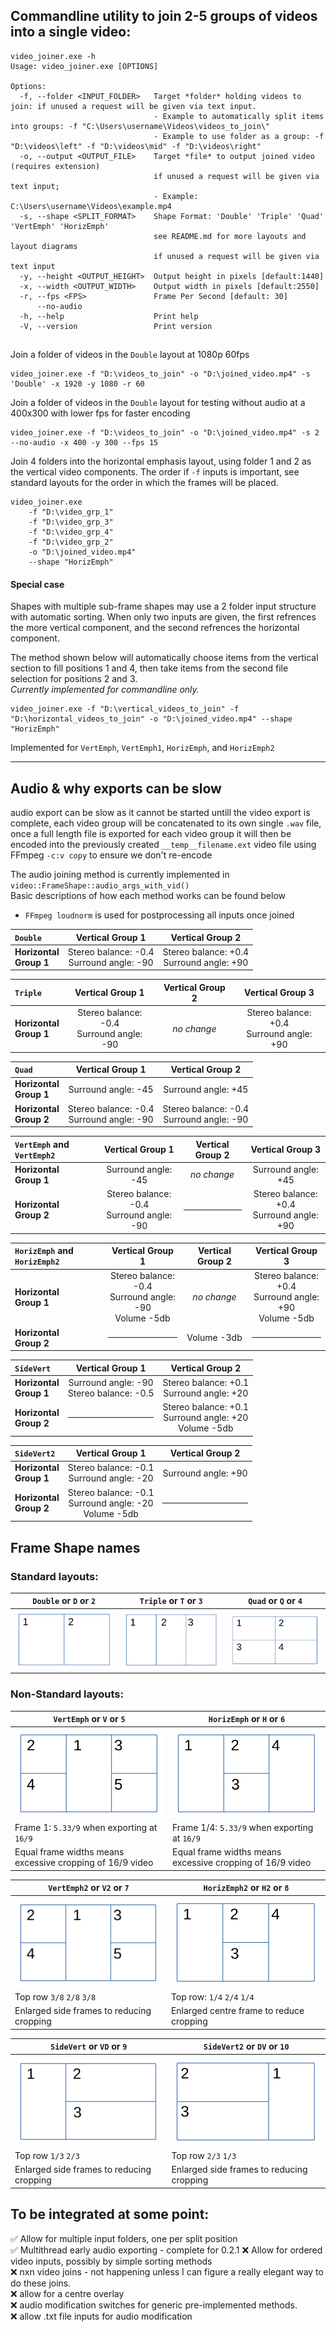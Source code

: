 ## Commandline utility to join 2-5 groups of videos into a single video:

```
video_joiner.exe -h 
Usage: video_joiner.exe [OPTIONS]

Options:
  -f, --folder <INPUT_FOLDER>   Target *folder* holding videos to join: if unused a request will be given via text input.
                                - Example to automatically split items into groups: -f "C:\Users\username\Videos\videos_to_join\"
                                - Example to use folder as a group: -f "D:\videos\left" -f "D:\videos\mid" -f "D:\videos\right"
  -o, --output <OUTPUT_FILE>    Target *file* to output joined video (requires extension)
                                if unused a request will be given via text input;
                                - Example: C:\Users\username\Videos\example.mp4
  -s, --shape <SPLIT_FORMAT>    Shape Format: 'Double' 'Triple' 'Quad' 'VertEmph' 'HorizEmph'
                                see README.md for more layouts and layout diagrams
                                if unused a request will be given via text input
  -y, --height <OUTPUT_HEIGHT>  Output height in pixels [default:1440]
  -x, --width <OUTPUT_WIDTH>    Output width in pixels [default:2550]
  -r, --fps <FPS>               Frame Per Second [default: 30]
      --no-audio                
  -h, --help                    Print help
  -V, --version                 Print version
```

##       

Join a folder of videos in the `Double` layout at 1080p 60fps

```shell
video_joiner.exe -f "D:\videos_to_join" -o "D:\joined_video.mp4" -s 'Double' -x 1920 -y 1080 -r 60
```

Join a folder of videos in the `Double` layout for testing without audio at a 400x300 with lower fps for faster
encoding

```shell
video_joiner.exe -f "D:\videos_to_join" -o "D:\joined_video.mp4" -s 2 --no-audio -x 400 -y 300 --fps 15
```

Join 4 folders into the horizontal emphasis layout, using folder 1 and 2 as the vertical video components.
The order if `-f` inputs is important, see standard layouts for the order in which the frames will be placed.

```shell
video_joiner.exe 
    -f "D:\video_grp_1" 
    -f "D:\video_grp_3" 
    -f "D:\video_grp_4" 
    -f "D:\video_grp_2" 
    -o "D:\joined_video.mp4" 
    --shape "HorizEmph"
```

#### Special case

Shapes with multiple sub-frame shapes may use a 2 folder input structure with automatic sorting.
When only two inputs are given, the first refrences the more vertical component,
and the second refrences the horizontal component.

The method shown below will automatically choose items from the vertical section to fill positions 1 and 4,
then take items from the second file selection for positions 2 and 3. \
_Currently implemented for commandline only._

```shell
video_joiner.exe -f "D:\vertical_videos_to_join" -f "D:\horizontal_videos_to_join" -o "D:\joined_video.mp4" --shape "HorizEmph"
```

Implemented for `VertEmph`, `VertEmph1`, `HorizEmph`, and `HorizEmph2`


<hr> 

## Audio & why exports can be slow

audio export can be slow as it cannot be started untill the video export is complete, each video group will be
concatenated to its own single `.wav` file, once a full length file is exported for each video group it will then be
encoded into the previously created `__temp__filename.ext` video file using FFmpeg `-c:v copy` to ensure we don't
re-encode

The audio joining method is currently implemented in `video::FrameShape::audio_args_with_vid()`\
Basic descriptions of how each method works can be found below

- `FFmpeg loudnorm` is used for postprocessing all inputs once joined

| `Double`                     |               Vertical Group 1                |               Vertical Group 2               |
|:-----------------------------|:---------------------------------------------:|:--------------------------------------------:|
| **Horizontal <br/> Group 1** | Stereo balance: -0.4<br/> Surround angle: -90 | Stereo balance: +0.4<br/>Surround angle: +90 |

| `Triple`                     |                Vertical Group 1                 | Vertical Group 2 |               Vertical Group 3               |
|:-----------------------------|:-----------------------------------------------:|:----------------:|:--------------------------------------------:|
| **Horizontal <br/> Group 1** | Stereo balance: -0.4 <br/>  Surround angle: -90 |   _no change_    | Stereo balance: +0.4<br/>Surround angle: +90 |

| `Quad`                       |                Vertical Group 1                 |                Vertical Group 2                 |
|:-----------------------------|:-----------------------------------------------:|:-----------------------------------------------:|
| **Horizontal <br/> Group 1** |               Surround angle: -45               |               Surround angle: +45               |
| **Horizontal <br/> Group 2** | Stereo balance: -0.4 <br/>  Surround angle: -90 | Stereo balance: -0.4 <br/>  Surround angle: -90 |

| `VertEmph` and `VertEmph2`   |                Vertical Group 1                 | Vertical Group 2 |               Vertical Group 3               |
|:-----------------------------|:-----------------------------------------------:|:----------------:|:--------------------------------------------:|
| **Horizontal <br/> Group 1** |               Surround angle: -45               |   _no change_    |             Surround angle: +45              |
| **Horizontal <br/> Group 2** | Stereo balance: -0.4 <br/>  Surround angle: -90 |       <hr>       | Stereo balance: +0.4<br/>Surround angle: +90 |

| `HorizEmph` and `HorizEmph2` |                         Vertical Group 1                          | Vertical Group 2 |                        Vertical Group 3                        |
|:-----------------------------|:-----------------------------------------------------------------:|:----------------:|:--------------------------------------------------------------:|
| **Horizontal <br/> Group 1** | Stereo balance: -0.4 <br/>  Surround angle: -90 <br/> Volume -5db |   _no change_    | Stereo balance: +0.4<br/>Surround angle: +90 <br/> Volume -5db |
| **Horizontal <br/> Group 2** |                               <hr>                                |   Volume -3db    |                              <hr>                              |

| `SideVert `                  |               Vertical Group 1                |                         Vertical Group 2                          |
|:-----------------------------|:---------------------------------------------:|:-----------------------------------------------------------------:|
| **Horizontal <br/> Group 1** | Surround angle: -90 <br> Stereo balance: -0.5 |         Stereo balance: +0.1  <br/>  Surround angle: +20          |
| **Horizontal <br/> Group 2** |                     <hr>                      | Stereo balance: +0.1  <br/>  Surround angle: +20 <br> Volume -5db |

| `SideVert2`                  |                         Vertical Group 1                          |  Vertical Group 2   |
|:-----------------------------|:-----------------------------------------------------------------:|:-------------------:|
| **Horizontal <br/> Group 1** |         Stereo balance: -0.1  <br/>  Surround angle: -20          | Surround angle: +90 |
| **Horizontal <br/> Group 2** | Stereo balance: -0.1  <br/>  Surround angle: -20 <br> Volume -5db |        <hr>         |

## Frame Shape names

### Standard layouts:

| `Double` or `D` or `2`                                | `Triple` or `T` or `3`                                | `Quad` or `Q` or `4`                                  |
|-------------------------------------------------------|-------------------------------------------------------|-------------------------------------------------------|
| ![frame_shapes_1.svg](readme_data/frame_shapes_1.svg) | ![frame_shapes_1.svg](readme_data/frame_shapes_2.svg) | ![frame_shapes_1.svg](readme_data/frame_shapes_3.svg) |

### Non-Standard layouts:

| `VertEmph` or `V` or `5`                                  | `HorizEmph` or `H` or `6`                                 |
|-----------------------------------------------------------|-----------------------------------------------------------|
| ![frame_shapes_4.svg](readme_data/frame_shapes_4.svg)     | ![frame_shapes_5.svg](readme_data/frame_shapes_5.svg)     |
| Frame 1: `5.33/9` when exporting at `16/9`                | Frame 1/4: `5.33/9` when exporting at `16/9`              |
| Equal frame widths means excessive cropping of 16/9 video | Equal frame widths means excessive cropping of 16/9 video | 

| `VertEmph2` or `V2` or `7`                            | `HorizEmph2` or `H2` or `8`                           |
|-------------------------------------------------------|-------------------------------------------------------|
| ![frame_shapes_4.svg](readme_data/frame_shapes_4.svg) | ![frame_shapes_5.svg](readme_data/frame_shapes_5.svg) |
| Top row `3/8` `2/8` `3/8`                             | Top row: `1/4` `2/4` `1/4`                            | 
| Enlarged side frames to reducing cropping             | Enlarged centre frame to reduce cropping              | 

| `SideVert` or `VD` or `9`                             | `SideVert2` or `DV` or `10`                           |
|-------------------------------------------------------|-------------------------------------------------------|
| ![frame_shapes_6.svg](readme_data/frame_shapes_6.svg) | ![frame_shapes_7.svg](readme_data/frame_shapes_7.svg) |
| Top row `1/3` `2/3`                                   | Top row `2/3` `1/3`                                   |
| Enlarged side frames to reducing cropping             | Enlarged side frames to reducing cropping             |

## To be integrated at some point:

✅ Allow for multiple input folders, one per split position  
✅ Multithread early audio exporting - complete for 0.2.1
❌ Allow for ordered video inputs, possibly by simple sorting methods  
❌ nxn video joins - not happening unless I can figure a really elegant way to do these joins.  
❌ allow for a centre overlay  
❌ audio modification switches for generic pre-implemented methods.  
❌ allow .txt file inputs for audio modification